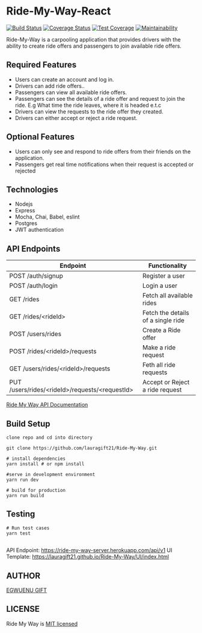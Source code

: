 
# Ride-My-Way-React

[![Build Status](https://travis-ci.org/lauragift21/Ride-My-Way-React.svg?branch=develop)](https://travis-ci.org/lauragift21/Ride-My-Way-React)
[![Coverage Status](https://coveralls.io/repos/github/lauragift21/Ride-My-Way-React/badge.svg?branch=Add-coverall-code-coverage)](https://coveralls.io/github/lauragift21/Ride-My-Way-React?branch=Add-coverall-code-coverage)
[![Test Coverage](https://api.codeclimate.com/v1/badges/8a2e27f9bb301da35fc9/test_coverage)](https://codeclimate.com/github/lauragift21/Ride-My-Way-React/test_coverage)
[![Maintainability](https://api.codeclimate.com/v1/badges/8a2e27f9bb301da35fc9/maintainability)](https://codeclimate.com/github/lauragift21/Ride-My-Way-React/maintainability)

Ride-My-Way is a carpooling application that provides drivers with the ability to create ride offers and passengers to join available ride offers.

## Required Features

- Users can create an account and log in.
- Drivers can add ride offers..
- Passengers can view all available ride offers.
- Passengers can see the details of a ride offer and request to join the ride. E.g What time
  the ride leaves, where it is headed e.t.c
- Drivers can view the requests to the ride offer they created.
- Drivers can either accept or reject a ride request.

## Optional Features

- Users can only see and respond to ride offers from their friends on the application.
- Passengers get real time notifications when their request is accepted or rejected

## Technologies

- Nodejs
- Express
- Mocha, Chai, Babel, eslint
- Postgres
- JWT authentication

## API Endpoints

| Endpoint                                         | Functionality                      |
| ------------------------------------------------ | ---------------------------------- |
| POST /auth/signup                                | Register a user                    |
| POST /auth/login                                 | Login a user                       |
| GET /rides                                       | Fetch all available rides          |
| GET /rides/\<rideId>                             | Fetch the details of a single ride |
| POST /users/rides                                | Create a Ride offer                |
| POST /rides/\<rideId>/requests                   | Make a ride request                |
| GET /users/rides/\<rideId>/requests              | Feth all ride requests             |
| PUT /users/rides/\<rideId>/requests/\<requestId> | Accept or Reject a ride request    |

[Ride My Way API Documentation](https://ridemyway13.docs.apiary.io/#)

## Build Setup

```
clone repo and cd into directory

git clone https://github.com/lauragift21/Ride-My-Way.git
```
```
# install dependencies
yarn install # or npm install

#serve in development environment
yarn run dev

# build for production
yarn run build
```

## Testing

```
# Run test cases
yarn test
```

##

API Endpoint: https://ride-my-way-server.herokuapp.com/api/v1
UI Template: https://lauragift21.github.io/Ride-My-Way/UI/index.html

## AUTHOR

[EGWUENU GIFT](https://github.com/lauragift21)

## LICENSE

Ride My Way is [MIT licensed](https://github.com/lauragift21/Ride-My-Way/blob/develop/LICENSE)